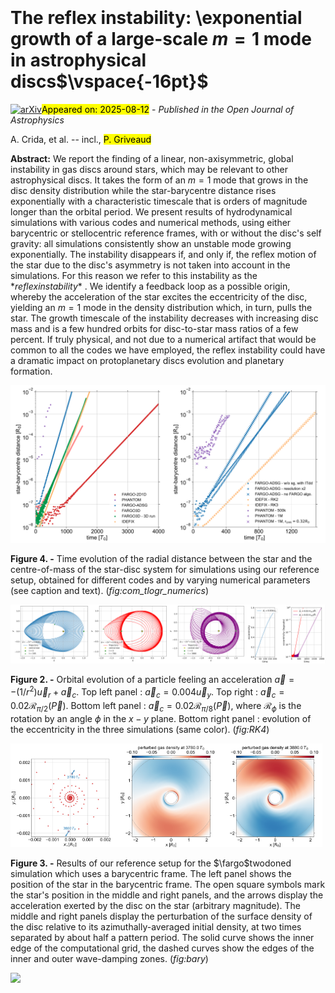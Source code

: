 <div class="macros" style="visibility:hidden;">
$\newcommand{\ensuremath}{}$
$\newcommand{\xspace}{}$
$\newcommand{\object}[1]{\texttt{#1}}$
$\newcommand{\farcs}{{.}''}$
$\newcommand{\farcm}{{.}'}$
$\newcommand{\arcsec}{''}$
$\newcommand{\arcmin}{'}$
$\newcommand{\ion}[2]{#1#2}$
$\newcommand{\textsc}[1]{\textrm{#1}}$
$\newcommand{\hl}[1]{\textrm{#1}}$
$\newcommand{\footnote}[1]{}$
$\newcommand{\myeqref}[1]{Eq. (\ref{#1})}$
$\newcommand{\figref}[1]{Fig.~\ref{#1}}$
$\newcommand{\Figref}[1]{Figure~\ref{#1}}$
$\newcommand{\ITdd}{\texttt{ITdd}}$
$\newcommand{\fargo}{{\sc fargo}}$
$\newcommand{\fargotwodoned}{{\sc fargo-2d1d}}$
$\newcommand{\fargoadsg}{{\sc fargo-adsg}}$
$\newcommand{\fargothreed}{{\sc fargo3d}}$
$\newcommand{\inewcommandix}{{\sc inewcommandix}}$
$\newcommand{\phantomcode}{{\sc phantom}}$
$\newcommand{\sbt}{ \begin{picture}(-1,1)(1,-3)\circle*{3}\end{picture} }$
$\newcommand{\hm}[2]{\textcolor{green}{#1}\textcolor{limegreen}{\st{#2}}}$
$\newcommand{\el}[1]{\textcolor{magenta}{#1}}$
$\newcommand{\jeff}[2]{\textcolor{teal}{#1} \textcolor{teal}{\st{#2}}}$
$\newcommand{\ac}[2]{\textcolor{blue}{#1} \textcolor{blue}{\st{#2}}}$
$\newcommand{\cb}[1]{\textcolor{NavyBlue}{#1}}$
$\newcommand{\mnr}[2]{\textcolor{teal}{#1}}$</div>



<div id="title">

# The reflex instability: \\exponential growth of a large-scale $m=1$ mode in astrophysical discs$\vspace{-16pt}$

</div>
<div id="comments">

[![arXiv](https://img.shields.io/badge/arXiv-2508.07859-b31b1b.svg)](https://arxiv.org/abs/2508.07859)<mark>Appeared on: 2025-08-12</mark> -  _Published in the Open Journal of Astrophysics_

</div>
<div id="authors">

A. Crida, et al. -- incl., <mark>P. Griveaud</mark>

</div>
<div id="abstract">

**Abstract:** We report the finding of a linear, non-axisymmetric, global instability in gas discs around stars, which may be relevant to other astrophysical discs. It takes the form of an $m=1$ mode that grows in the disc density distribution while the star-barycentre distance rises exponentially with a characteristic timescale that is orders of magnitude longer than the orbital period.  We present results of hydrodynamical simulations with various codes and numerical methods, using either barycentric or stellocentric reference frames, with or without the disc's self gravity: all simulations consistently show an unstable mode growing exponentially.  The instability disappears if, and only if, the reflex motion of the star due to the disc's asymmetry is not taken into account in the simulations. For this reason we refer to this instability as the $*reflex instability*$ .  We identify a feedback loop as a possible origin, whereby the acceleration of the star excites the eccentricity of the disc, yielding an $m=1$ mode in the density distribution which, in turn, pulls the star.  The growth timescale of the instability decreases with increasing disc mass and is a few hundred orbits for disc-to-star mass ratios of a few percent. If truly physical, and not due to a numerical artifact that would be common to all the codes we have employed, the reflex instability could have a dramatic impact on protoplanetary discs evolution and planetary formation.

</div>

<div id="div_fig1">

<img src="tmp_2508.07859/./Figures/fig2a.png" alt="Fig4.1" width="50%"/><img src="tmp_2508.07859/./Figures/fig2b_new2.png" alt="Fig4.2" width="50%"/>

**Figure 4. -** Time evolution of the radial distance between the star and the centre-of-mass of the star-disc system for simulations using our reference setup, obtained for different codes and by varying numerical parameters (see caption and text). (*fig:com_tlogr_numerics*)

</div>
<div id="div_fig2">

<img src="tmp_2508.07859/./Figures/RK4_lin_traj.png" alt="Fig2.1" width="25%"/><img src="tmp_2508.07859/./Figures/RK4_exppi2_traj.png" alt="Fig2.2" width="25%"/><img src="tmp_2508.07859/./Figures/RK4_exppi8_traj.png" alt="Fig2.3" width="25%"/><img src="tmp_2508.07859/./Figures/RK4_e_evol_tight.png" alt="Fig2.4" width="25%"/>

**Figure 2. -** Orbital evolution of a particle feeling an acceleration $\vec{a}=-(1/r^2)\vec{u}_r+\vec{a}_c$. Top left panel : $\vec{a}_c=0.004 \vec{u}_y$. Top right : $\vec{a}_c = 0.02 \mathcal{R}_{\pi/2}(\vec{P})$. Bottom left panel : $\vec{a}_c = 0.02 \mathcal{R}_{\pi/8}(\vec{P})$, where $\mathcal{R}_\phi$ is the rotation by an angle $\phi$ in the $x-y$ plane. Bottom right panel : evolution of the eccentricity in the three simulations (same color).
     (*fig:RK4*)

</div>
<div id="div_fig3">

<img src="tmp_2508.07859/./Figures/fig1a.png" alt="Fig3.1" width="33%"/><img src="tmp_2508.07859/./Figures/fig1b.png" alt="Fig3.2" width="33%"/><img src="tmp_2508.07859/./Figures/fig1c.png" alt="Fig3.3" width="33%"/>

**Figure 3. -** Results of our reference setup for the $\fargo$twodoned simulation which uses a barycentric frame. The left panel shows the position of the star in the barycentric frame. The open square symbols mark the star's position in the middle and right panels, and the arrows display the acceleration exerted by the disc on the star (arbitrary magnitude). The middle and right panels display the perturbation of the surface density of the disc relative to its azimuthally-averaged initial density, at two times separated by about half a pattern period. The solid curve shows the inner edge of the computational grid, the dashed curves show the edges of the inner and outer wave-damping zones. (*fig:bary*)

</div><div id="qrcode"><img src=https://api.qrserver.com/v1/create-qr-code/?size=100x100&data="https://arxiv.org/abs/2508.07859"></div>